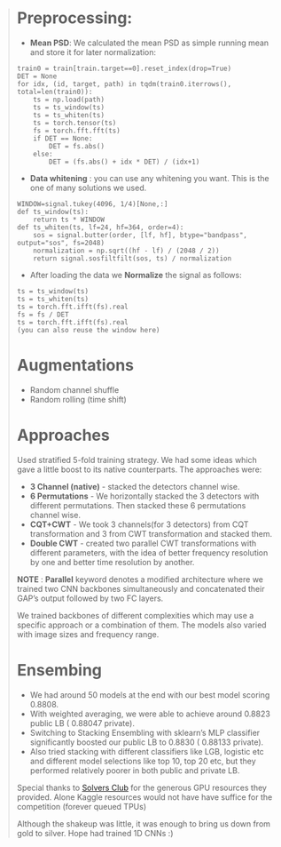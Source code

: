 > # Preprocessing: 
>  - **Mean PSD**: We calculated the mean PSD as simple running mean and store it for later normalization:
> ```
> train0 = train[train.target==0].reset_index(drop=True)
> DET = None
> for idx, (id, target, path) in tqdm(train0.iterrows(), total=len(train0)):
>     ts = np.load(path)
>     ts = ts_window(ts)
>     ts = ts_whiten(ts)
>     ts = torch.tensor(ts)
>     fs = torch.fft.fft(ts)
>     if DET == None:
>         DET = fs.abs()
>     else:
>         DET = (fs.abs() + idx * DET) / (idx+1)
> ```
>  - **Data whitening** : you can use any whitening you want. This is the one of many solutions we used.
> ```
> WINDOW=signal.tukey(4096, 1/4)[None,:]
> def ts_window(ts):
>     return ts * WINDOW
> def ts_whiten(ts, lf=24, hf=364, order=4):
>     sos = signal.butter(order, [lf, hf], btype="bandpass", output="sos", fs=2048)
>     normalization = np.sqrt((hf - lf) / (2048 / 2))
>     return signal.sosfiltfilt(sos, ts) / normalization
> ```
>  - After loading the data we **Normalize** the signal as follows:
> ```
> ts = ts_window(ts)
> ts = ts_whiten(ts)
> ts = torch.fft.ifft(fs).real
> fs = fs / DET
> ts = torch.fft.ifft(fs).real
> (you can also reuse the window here)
> ```
> # Augmentations
>  - Random channel shuffle
>  - Random rolling (time shift)
> # Approaches
> Used stratified 5-fold training strategy. We had some ideas which gave a little boost to its native counterparts. The approaches were:
>  - **3 Channel (native)** - stacked the detectors channel wise. 
>  - **6 Permutations** -  We horizontally stacked the 3 detectors with different permutations. Then stacked these 6 permutations channel wise.
>  - **CQT+CWT** - We took 3 channels(for 3 detectors) from CQT transformation and 3 from CWT transformation and stacked them.
>  - **Double CWT** - created two parallel CWT transformations with different parameters, with the idea of better frequency resolution by one and better time resolution by another.
> 
> **NOTE** : **Parallel** keyword denotes a modified architecture where we trained two CNN backbones simultaneously and concatenated their GAP’s output followed by two FC layers.
> 
> We trained backbones of different complexities which may use a specific approach or a combination of them. The models also varied with image sizes and frequency range. 
> # Ensembing
>  - We had around 50 models at the end with our best model scoring 0.8808.
>  - With weighted averaging, we were able to achieve around 0.8823 public LB ( 0.88047 private).
>  - Switching to Stacking Ensembling with sklearn’s MLP classifier significantly boosted our public LB to 0.8830 ( 0.88133 private).
>  - Also tried stacking with different classifiers like LGB, logistic etc and different model selections like top 10, top 20 etc, but they performed relatively poorer in both public and private LB.
> 
> Special thanks to [Solvers Club](https://www.solversclub.com/) for the generous GPU resources they provided. Alone Kaggle resources would not have have suffice for the competition (forever queued TPUs)
> 
> Although the shakeup was little, it was enough to bring us down from gold to silver. 
> Hope had trained 1D CNNs :)
